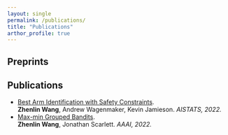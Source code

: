```yaml
---
layout: single
permalink: /publications/
title: "Publications"
arthor_profile: true
---
```


## Preprints


## Publications
- [Best Arm Identification with Safety Constraints](https://arxiv.org/abs/2111.12151). <br/>
  __Zhenlin Wang__, Andrew Wagenmaker, Kevin Jamieson. *AISTATS, 2022.*
- [Max-min Grouped Bandits](https://arxiv.org/abs/2111.08862). <br/>
  __Zhenlin Wang__, Jonathan Scarlett. *AAAI, 2022.*